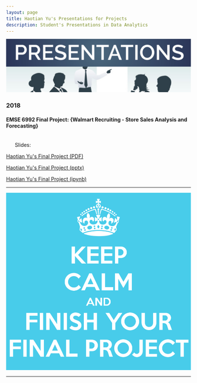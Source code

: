 ```yaml
---
layout: page
title: Haotian Yu's Presentations for Projects
description: Student's Presentations in Data Analytics
---
```


 <img src="pres.jpg" alt="pres" title="pres"/>
 
###  2018

#### EMSE 6992 Final Project: {Walmart Recruiting - Store Sales Analysis and Forecasting}
<br/>&nbsp; &nbsp; &nbsp; Slides:




[Haotian Yu's Final Project (PDF)](https://github.com/HaotianYu123/HaotianYu123.github.io/blob/master/FP.pdf)

[Haotian Yu's Final Project (pptx)](https://github.com/HaotianYu123/HaotianYu123.github.io/blob/master/FP.pptx)

[Haotian Yu's Final Project (ipynb)](https://github.com/HaotianYu123/HaotianYu123.github.io/blob/master/FP.ipynb)

---



 <img src="FF.png" alt="FF" title="FF"/>

---
